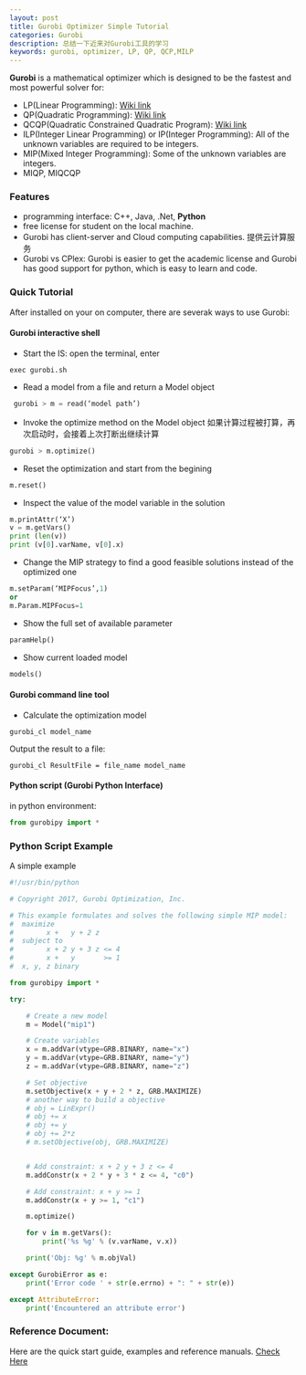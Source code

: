 ```yaml
---
layout: post
title: Gurobi Optimizer Simple Tutorial
categories: Gurobi
description: 总结一下近来对Gurobi工具的学习
keywords: gurobi, optimizer, LP, QP, QCP,MILP
---
```


**Gurobi** is a mathematical optimizer which is designed to be the fastest and most powerful solver for:
* LP(Linear Programming): [Wiki link](https://en.wikipedia.org/wiki/Linear_programming)
* QP(Quadratic Programming): [Wiki link](https://en.wikipedia.org/wiki/Quadratic_programming)
* QCQP(Quadratic Constrained Quadratic Program): [Wiki link](https://en.wikipedia.org/wiki/Quadratically_constrained_quadratic_program)
* ILP(Integer Linear Programming) or IP(Integer Programming): All of the unknown variables are required to be integers.
* MIP(Mixed Integer Programming): Some of the unknown variables are integers.
* MIQP, MIQCQP

### Features
* programming interface: C++, Java, .Net, **Python**
* free license for student on the local machine.
* Gurobi has client-server and Cloud computing capabilities. 提供云计算服务
* Gurobi vs CPlex: Gurobi is easier to get the academic license and Gurobi has good support for python, which is easy to learn and code.

### Quick Tutorial
After installed on your on computer, there are severak ways to use Gurobi:

#### Gurobi interactive shell
* Start the IS: open the terminal, enter
```
exec gurobi.sh
```

* Read a model from a file and return a Model object
```python
 gurobi > m = read(‘model path’)
```

* Invoke the optimize method on the Model object
如果计算过程被打算，再次启动时，会接着上次打断出继续计算
```python
gurobi > m.optimize()
```

* Reset the optimization and start from the begining
```python
m.reset()
```

* Inspect the value of the model variable in the solution
```python
m.printAttr(‘X’)
v = m.getVars()
print (len(v))
print (v[0].varName, v[0].x)
```

* Change the MIP strategy to find a good feasible solutions instead of the optimized one
```python
m.setParam(‘MIPFocus’,1)
or
m.Param.MIPFocus=1
```

* Show the full set of available parameter
```python
paramHelp()
```
* Show current loaded model
```python
models()
```

#### Gurobi command line tool
* Calculate the optimization model
```
gurobi_cl model_name
```
Output the result to a file:
```
gurobi_cl ResultFile = file_name model_name
```

#### Python script (Gurobi Python Interface)
in python environment:
```python
from gurobipy import *
```

### Python Script Example
A simple example
```python
#!/usr/bin/python

# Copyright 2017, Gurobi Optimization, Inc.

# This example formulates and solves the following simple MIP model:
#  maximize
#        x +   y + 2 z
#  subject to
#        x + 2 y + 3 z <= 4
#        x +   y       >= 1
#  x, y, z binary

from gurobipy import *

try:

    # Create a new model
    m = Model("mip1")

    # Create variables
    x = m.addVar(vtype=GRB.BINARY, name="x")
    y = m.addVar(vtype=GRB.BINARY, name="y")
    z = m.addVar(vtype=GRB.BINARY, name="z")

    # Set objective
    m.setObjective(x + y + 2 * z, GRB.MAXIMIZE)
    # another way to build a objective
    # obj = LinExpr()
    # obj += x
    # obj += y
    # obj += 2*z
    # m.setObjective(obj, GRB.MAXIMIZE)


    # Add constraint: x + 2 y + 3 z <= 4
    m.addConstr(x + 2 * y + 3 * z <= 4, "c0")

    # Add constraint: x + y >= 1
    m.addConstr(x + y >= 1, "c1")

    m.optimize()

    for v in m.getVars():
        print('%s %g' % (v.varName, v.x))

    print('Obj: %g' % m.objVal)

except GurobiError as e:
    print('Error code ' + str(e.errno) + ": " + str(e))

except AttributeError:
    print('Encountered an attribute error')

```


### Reference Document:
Here are the quick start guide, examples and reference manuals.
[Check Here](http://www.gurobi.com/documentation/)
